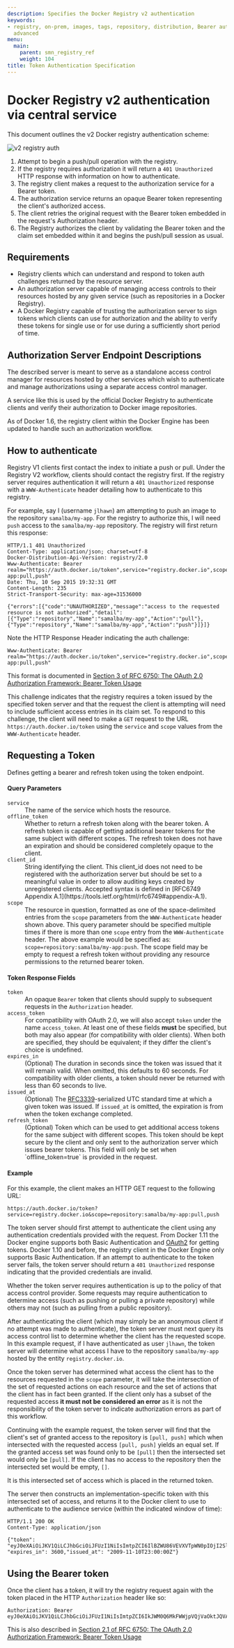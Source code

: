 ```yaml
---
description: Specifies the Docker Registry v2 authentication
keywords:
- registry, on-prem, images, tags, repository, distribution, Bearer authentication,
  advanced
menu:
  main:
    parent: smn_registry_ref
    weight: 104
title: Token Authentication Specification
---
```


# Docker Registry v2 authentication via central service

This document outlines the v2 Docker registry authentication scheme:

![v2 registry auth](../../images/v2-registry-auth.png)

1. Attempt to begin a push/pull operation with the registry.
2. If the registry requires authorization it will return a `401 Unauthorized`
   HTTP response with information on how to authenticate.
3. The registry client makes a request to the authorization service for a
   Bearer token.
4. The authorization service returns an opaque Bearer token representing the
   client's authorized access.
5. The client retries the original request with the Bearer token embedded in
   the request's Authorization header.
6. The Registry authorizes the client by validating the Bearer token and the
   claim set embedded within it and begins the push/pull session as usual. 

## Requirements

- Registry clients which can understand and respond to token auth challenges
  returned by the resource server.
- An authorization server capable of managing access controls to their
  resources hosted by any given service (such as repositories in a Docker
  Registry).
- A Docker Registry capable of trusting the authorization server to sign tokens
  which clients can use for authorization and the ability to verify these
  tokens for single use or for use during a sufficiently short period of time.

## Authorization Server Endpoint Descriptions

The described server is meant to serve as a standalone access control manager
for resources hosted by other services which wish to authenticate and manage
authorizations using a separate access control manager.

A service like this is used by the official Docker Registry to authenticate
clients and verify their authorization to Docker image repositories.

As of Docker 1.6, the registry client within the Docker Engine has been updated
to handle such an authorization workflow.

## How to authenticate

Registry V1 clients first contact the index to initiate a push or pull. Under
the Registry V2 workflow, clients should contact the registry first. If the
registry server requires authentication it will return a `401 Unauthorized`
response with a `WWW-Authenticate` header detailing how to authenticate to this
registry.

For example, say I (username `jlhawn`) am attempting to push an image to the
repository `samalba/my-app`. For the registry to authorize this, I will need
`push` access to the `samalba/my-app` repository. The registry will first
return this response:

```
HTTP/1.1 401 Unauthorized
Content-Type: application/json; charset=utf-8
Docker-Distribution-Api-Version: registry/2.0
Www-Authenticate: Bearer realm="https://auth.docker.io/token",service="registry.docker.io",scope="repository:samalba/my-app:pull,push"
Date: Thu, 10 Sep 2015 19:32:31 GMT
Content-Length: 235
Strict-Transport-Security: max-age=31536000

{"errors":[{"code":"UNAUTHORIZED","message":"access to the requested resource is not authorized","detail":[{"Type":"repository","Name":"samalba/my-app","Action":"pull"},{"Type":"repository","Name":"samalba/my-app","Action":"push"}]}]}
```

Note the HTTP Response Header indicating the auth challenge:

```
Www-Authenticate: Bearer realm="https://auth.docker.io/token",service="registry.docker.io",scope="repository:samalba/my-app:pull,push"
```

This format is documented in [Section 3 of RFC 6750: The OAuth 2.0 Authorization Framework: Bearer Token Usage](https://tools.ietf.org/html/rfc6750#section-3)

This challenge indicates that the registry requires a token issued by the
specified token server and that the request the client is attempting will
need to include sufficient access entries in its claim set. To respond to this
challenge, the client will need to make a `GET` request to the URL
`https://auth.docker.io/token` using the `service` and `scope` values from the
`WWW-Authenticate` header.

## Requesting a Token

Defines getting a bearer and refresh token using the token endpoint.

#### Query Parameters

<dl>
    <dt>
        <code>service</code>
    </dt>
    <dd>
        The name of the service which hosts the resource.
    </dd>
    <dt>
        <code>offline_token</code>
    </dt>
    <dd>
        Whether to return a refresh token along with the bearer token. A refresh
        token is capable of getting additional bearer tokens for the same
        subject with different scopes. The refresh token does not have an
        expiration and should be considered completely opaque to the client.
    </dd>
    <dt>
        <code>client_id</code>
    </dt>
    <dd>
        String identifying the client. This client_id does not need
        to be registered with the authorization server but should be set to a
        meaningful value in order to allow auditing keys created by unregistered
        clients. Accepted syntax is defined in
        [RFC6749 Appendix A.1](https://tools.ietf.org/html/rfc6749#appendix-A.1).
    </dd>
    <dt>
        <code>scope</code>
    </dt>
    <dd>
        The resource in question, formatted as one of the space-delimited
        entries from the <code>scope</code> parameters from the <code>WWW-Authenticate</code> header
        shown above. This query parameter should be specified multiple times if
        there is more than one <code>scope</code> entry from the <code>WWW-Authenticate</code>
        header. The above example would be specified as:
        <code>scope=repository:samalba/my-app:push</code>. The scope field may
        be empty to request a refresh token without providing any resource
        permissions to the returned bearer token.
    </dd>
</dl>


#### Token Response Fields

<dl>
    <dt>
        <code>token</code>
    </dt>
    <dd>
        An opaque <code>Bearer</code> token that clients should supply to subsequent
        requests in the <code>Authorization</code> header.
    </dd>
    <dt>
        <code>access_token</code>
    </dt>
    <dd>
        For compatibility with OAuth 2.0, we will also accept <code>token</code> under the name
        <code>access_token</code>.  At least one of these fields <b>must</b> be specified, but
        both may also appear (for compatibility with older clients).  When both are specified,
        they should be equivalent; if they differ the client's choice is undefined.
    </dd>
    <dt>
        <code>expires_in</code>
    </dt>
    <dd>
        (Optional) The duration in seconds since the token was issued that it 
        will remain valid.  When omitted, this defaults to 60 seconds.  For
        compatibility with older clients, a token should never be returned with
        less than 60 seconds to live.
    </dd>
    <dt>
        <code>issued_at</code>
    </dt>
    <dd>
        (Optional) The <a href="https://www.ietf.org/rfc/rfc3339.txt">RFC3339</a>-serialized UTC
        standard time at which a given token was issued. If <code>issued_at</code> is omitted, the
        expiration is from when the token exchange completed.
    </dd>
    <dt>
        <code>refresh_token</code>
    </dt>
    <dd>
        (Optional) Token which can be used to get additional access tokens for
        the same subject with different scopes. This token should be kept secure
        by the client and only sent to the authorization server which issues
        bearer tokens. This field will only be set when `offline_token=true` is
        provided in the request.
    </dd>
</dl>

#### Example

For this example, the client makes an HTTP GET request to the following URL:

```
https://auth.docker.io/token?service=registry.docker.io&scope=repository:samalba/my-app:pull,push
```

The token server should first attempt to authenticate the client using any
authentication credentials provided with the request. From Docker 1.11 the
Docker engine supports both Basic Authentication and [OAuth2](oauth.md) for
getting tokens. Docker 1.10 and before, the registry client in the Docker Engine
only supports Basic Authentication. If an attempt to authenticate to the token
server fails, the token server should return a `401 Unauthorized` response
indicating that the provided credentials are invalid.

Whether the token server requires authentication is up to the policy of that
access control provider. Some requests may require authentication to determine
access (such as pushing or pulling a private repository) while others may not
(such as pulling from a public repository).

After authenticating the client (which may simply be an anonymous client if
no attempt was made to authenticate), the token server must next query its
access control list to determine whether the client has the requested scope. In
this example request, if I have authenticated as user `jlhawn`, the token
server will determine what access I have to the repository `samalba/my-app`
hosted by the entity `registry.docker.io`.

Once the token server has determined what access the client has to the
resources requested in the `scope` parameter, it will take the intersection of
the set of requested actions on each resource and the set of actions that the
client has in fact been granted. If the client only has a subset of the
requested access **it must not be considered an error** as it is not the
responsibility of the token server to indicate authorization errors as part of
this workflow.

Continuing with the example request, the token server will find that the
client's set of granted access to the repository is `[pull, push]` which when
intersected with the requested access `[pull, push]` yields an equal set. If
the granted access set was found only to be `[pull]` then the intersected set
would only be `[pull]`. If the client has no access to the repository then the
intersected set would be empty, `[]`.

It is this intersected set of access which is placed in the returned token.

The server then constructs an implementation-specific token with this
intersected set of access, and returns it to the Docker client to use to
authenticate to the audience service (within the indicated window of time):

```
HTTP/1.1 200 OK
Content-Type: application/json

{"token": "eyJ0eXAiOiJKV1QiLCJhbGciOiJFUzI1NiIsImtpZCI6IlBZWU86VEVXVTpWN0pIOjI2SlY6QVFUWjpMSkMzOlNYVko6WEdIQTozNEYyOjJMQVE6WlJNSzpaN1E2In0.eyJpc3MiOiJhdXRoLmRvY2tlci5jb20iLCJzdWIiOiJqbGhhd24iLCJhdWQiOiJyZWdpc3RyeS5kb2NrZXIuY29tIiwiZXhwIjoxNDE1Mzg3MzE1LCJuYmYiOjE0MTUzODcwMTUsImlhdCI6MTQxNTM4NzAxNSwianRpIjoidFlKQ08xYzZjbnl5N2tBbjBjN3JLUGdiVjFIMWJGd3MiLCJhY2Nlc3MiOlt7InR5cGUiOiJyZXBvc2l0b3J5IiwibmFtZSI6InNhbWFsYmEvbXktYXBwIiwiYWN0aW9ucyI6WyJwdXNoIl19XX0.QhflHPfbd6eVF4lM9bwYpFZIV0PfikbyXuLx959ykRTBpe3CYnzs6YBK8FToVb5R47920PVLrh8zuLzdCr9t3w", "expires_in": 3600,"issued_at": "2009-11-10T23:00:00Z"}
```


## Using the Bearer token

Once the client has a token, it will try the registry request again with the
token placed in the HTTP `Authorization` header like so:

```
Authorization: Bearer eyJ0eXAiOiJKV1QiLCJhbGciOiJFUzI1NiIsImtpZCI6IkJWM0Q6MkFWWjpVQjVaOktJQVA6SU5QTDo1RU42Ok40SjQ6Nk1XTzpEUktFOkJWUUs6M0ZKTDpQT1RMIn0.eyJpc3MiOiJhdXRoLmRvY2tlci5jb20iLCJzdWIiOiJCQ0NZOk9VNlo6UUVKNTpXTjJDOjJBVkM6WTdZRDpBM0xZOjQ1VVc6NE9HRDpLQUxMOkNOSjU6NUlVTCIsImF1ZCI6InJlZ2lzdHJ5LmRvY2tlci5jb20iLCJleHAiOjE0MTUzODczMTUsIm5iZiI6MTQxNTM4NzAxNSwiaWF0IjoxNDE1Mzg3MDE1LCJqdGkiOiJ0WUpDTzFjNmNueXk3a0FuMGM3cktQZ2JWMUgxYkZ3cyIsInNjb3BlIjoiamxoYXduOnJlcG9zaXRvcnk6c2FtYWxiYS9teS1hcHA6cHVzaCxwdWxsIGpsaGF3bjpuYW1lc3BhY2U6c2FtYWxiYTpwdWxsIn0.Y3zZSwaZPqy4y9oRBVRImZyv3m_S9XDHF1tWwN7mL52C_IiA73SJkWVNsvNqpJIn5h7A2F8biv_S2ppQ1lgkbw
```

This is also described in [Section 2.1 of RFC 6750: The OAuth 2.0 Authorization Framework: Bearer Token Usage](https://tools.ietf.org/html/rfc6750#section-2.1)
